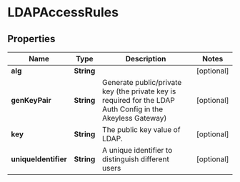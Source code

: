 

# LDAPAccessRules


## Properties

Name | Type | Description | Notes
------------ | ------------- | ------------- | -------------
**alg** | **String** |  |  [optional]
**genKeyPair** | **String** | Generate public/private key (the private key is required for the LDAP Auth Config in the Akeyless Gateway) |  [optional]
**key** | **String** | The public key value of LDAP. |  [optional]
**uniqueIdentifier** | **String** | A unique identifier to distinguish different users |  [optional]



